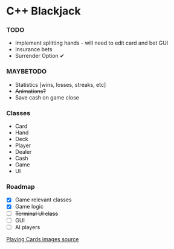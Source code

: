 # C++ Blackjack

### TODO
 - Implement splitting hands - will need to edit card and bet GUI
 - Insurance bets
 - Surrender Option ✔

### MAYBETODO
 - Statistics [wins, losses, streaks, etc] 
 - ~~Animations?~~
 - Save cash on game close

### Classes
 - Card
 - Hand
 - Deck
 - Player
 - Dealer
 - Cash
 - Game
 - UI

### Roadmap
- [x] Game relevant classes
- [x] Game logic
- [ ] ~~Terminal UI class~~
- [ ] GUI
- [ ] AI players

[Playing Cards images source](http://byronknoll.blogspot.com/2011/03/vector-playing-cards.html)